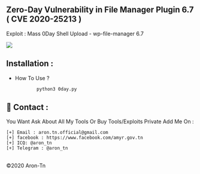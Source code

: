 ## Zero-Day Vulnerability in File Manager Plugin 6.7 ( CVE 2020-25213 )
Exploit : Mass 0Day Shell Upload - wp-file-manager 6.7

<img src="https://i.imgur.com/jCnINz2.png" style="max-width:100%;">

Installation : 
------
         
    
 - How To Use ?
   
               python3 0day.py
               

📧 Contact :
------
You Want Ask About All My Tools Or Buy Tools/Exploits Private Add Me On : 
```
[+] Email : aron.tn.official@gmail.com
[+] facebook : https://www.facebook.com/amyr.gov.tn
[+] ICQ: @aron_tn
[+] Telegram : @aron_tn 
```

<br>©2020 Aron-Tn
